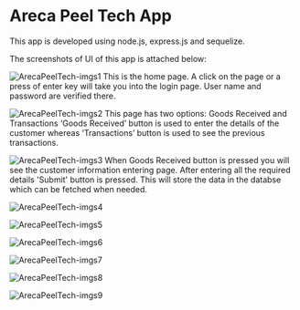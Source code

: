 # Areca Peel Tech App

This app is developed using node.js, express.js and sequelize.

The screenshots of UI of this app is attached below:

![ArecaPeelTech-imgs1](https://user-images.githubusercontent.com/58632626/152818654-d070cc2c-c20d-48e5-a82e-8b938edae146.png)
This is the home page. A click on the page or a press of enter key will take you into the login page. User name and password are verified there.

![ArecaPeelTech-imgs2](https://user-images.githubusercontent.com/58632626/152818685-11a05965-4fdb-4a90-a9f4-4246fcbc029f.png)
This page has two options: Goods Received and Transactions
‘Goods Received’ button is used to enter the details of the customer whereas ‘Transactions’ button is used to see the previous transactions.

![ArecaPeelTech-imgs3](https://user-images.githubusercontent.com/58632626/152818715-45f8c337-2171-4ab4-a888-c6a4ab587467.png)
When Goods Received button is pressed you will see the customer information entering page. After entering all the required details 'Submit' button is pressed.
This will store the data in the databse which can be fetched when needed.

![ArecaPeelTech-imgs4](https://user-images.githubusercontent.com/58632626/152818738-cf17d481-f973-43f2-8b46-c9cd2951ad1c.png)

![ArecaPeelTech-imgs5](https://user-images.githubusercontent.com/58632626/152818786-4a49addb-a3fb-4968-9e7d-09284ba0e483.png)

![ArecaPeelTech-imgs6](https://user-images.githubusercontent.com/58632626/152818813-b9a0a1aa-903d-4920-8df8-24a20af353f9.png)

![ArecaPeelTech-imgs7](https://user-images.githubusercontent.com/58632626/152818874-367942f5-e6b6-4277-b2f8-54121a231b2a.png)

![ArecaPeelTech-imgs8](https://user-images.githubusercontent.com/58632626/152818906-3a6872ca-ce64-4e26-8574-39837a9d1987.png)

![ArecaPeelTech-imgs9](https://user-images.githubusercontent.com/58632626/152818934-971c5e82-cffc-4510-aa3d-0108dcb81a4b.png)
